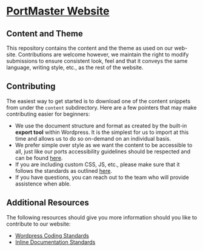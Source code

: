 # [PortMaster Website](https://landing.portmaster.games)

## Content and Theme

This repository contains the content and the theme as used on our web-site. Contributions are welcome however, we maintain the right to modify submissions to ensure consistent look, feel and that it conveys the same language, writing style, etc., as the rest of the website.

## Contributing

The easiest way to get started is to download one of the content snippets from under the `content` subdirectory. Here are a few pointers that may make contributing easier for beginners:

* We use the document structure and format as created by the built-in **export tool** within Wordpress. It is the simplest for us to import at this time and allows us to do so on-demand on an individual basis.
* We prefer simple over style as we want the content to be accessible to all, just like our ports accessibility guidelines should be respected and can be found [here](https://developer.wordpress.org/coding-standards/wordpress-coding-standards/#accessibility-standards).
* If you are including custom CSS, JS, etc., please make sure that it follows the standards as outlined [here](https://developer.wordpress.org/coding-standards/wordpress-coding-standards/#language-specific-standards).
* If you have questions, you can reach out to the team who will provide assistence when able.

## Additional Resources

The following resources should give you more information should you like to contribute to our website:
* [Wordpress Coding Standards](https://developer.wordpress.org/coding-standards/wordpress-coding-standards/)
* [Inline Documentation Standards](https://developer.wordpress.org/coding-standards/inline-documentation-standards/)
